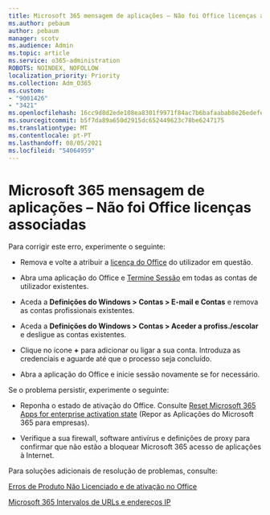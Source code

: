 ```yaml
---
title: Microsoft 365 mensagem de aplicações – Não foi Office licenças associadas
ms.author: pebaum
author: pebaum
manager: scotv
ms.audience: Admin
ms.topic: article
ms.service: o365-administration
ROBOTS: NOINDEX, NOFOLLOW
localization_priority: Priority
ms.collection: Adm_O365
ms.custom:
- "9001426"
- "3421"
ms.openlocfilehash: 16cc9d8d2ede108ea8301f9971f84ac7b6bafaabab8e26edefe15acf66783339
ms.sourcegitcommit: b5f7da89a650d2915dc652449623c78be6247175
ms.translationtype: MT
ms.contentlocale: pt-PT
ms.lasthandoff: 08/05/2021
ms.locfileid: "54064959"
---
```

# <a name="microsoft-365-apps-message---couldnt-find-office-licenses-associated"></a>Microsoft 365 mensagem de aplicações – Não foi Office licenças associadas

Para corrigir este erro, experimente o seguinte:

- Remova e volte a atribuir a [licença do Office](https://docs.microsoft.com/microsoft-365/admin/manage/assign-licenses-to-users) do utilizador em questão.

- Abra uma aplicação do Office e [Termine Sessão](https://support.office.com/article/sign-out-of-office-5a20dc11-47e9-4b6f-945d-478cb6d92071) em todas as contas de utilizador existentes.

- Aceda a **Definições do Windows > Contas > E-mail e Contas** e remova as contas profissionais existentes.

- Aceda a **Definições do Windows > Contas > Aceder a profiss./escolar** e desligue as contas existentes.

- Clique no ícone **+** para adicionar ou ligar a sua conta. Introduza as credenciais e aguarde até que o processo seja concluído.

- Abra a aplicação do Office e inicie sessão novamente se for necessário.

Se o problema persistir, experimente o seguinte:

- Reponha o estado de ativação do Office. Consulte [Reset Microsoft 365 Apps for enterprise activation state](https://docs.microsoft.com/office365/troubleshoot/activation/reset-office-365-proplus-activation-state) (Repor as Aplicações do Microsoft 365 para empresas).

- Verifique a sua firewall, software antivírus e definições de proxy para confirmar que não estão a bloquear Microsoft 365 acesso de aplicações à Internet. 

Para soluções adicionais de resolução de problemas, consulte:

[Erros de Produto Não Licenciado e de ativação no Office](https://support.office.com/Article/0d23d3c0-c19c-4b2f-9845-5344fedc4380?wt.mc_id=Alchemy_ClientDIA)

[Microsoft 365 Intervalos de URLs e endereços IP](https://docs.microsoft.com/office365/enterprise/urls-and-ip-address-ranges)
